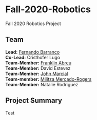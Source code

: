 # Fall-2020-Robotics

Fall 2020 Robotics Project

## Team

**Lead:** [Fernando Barranco](https://github.com/FJBarranco)\
**Co-Lead:** Cristhofer Lugo\
**Team-Member:** [Franklin Abreu](https://github.com/frahz)\
**Team-Member:** David Estevez\
**Team-Member:** [John Marcial](https://github.com/Junzino)\
**Team-member:** [Militza Mercado-Rogers](https://github.com/MilRog)\
**Team-Member:** Natalie Rodriguez

## Project Summary

Test
